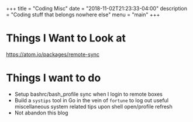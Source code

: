 +++
title = "Coding Misc"
date = "2018-11-02T21:23:33-04:00"
description = "Coding stuff that belongs nowhere else"
menu = "main"
+++

# Things I Want to Look at
https://atom.io/packages/remote-sync

# Things I want to do
- Setup bashrc/bash_profile sync when I login to remote boxes
- Build a `systips` tool in Go in the vein of `fortune` to log out useful miscellaneous system related tips upon shell open/profile refresh
- Not abandon this blog
